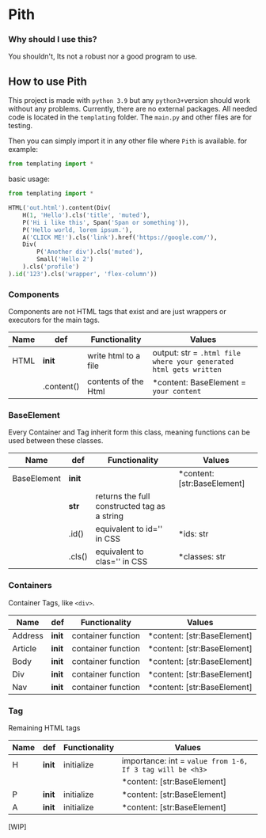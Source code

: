 # Pith

### Why should I use this?
You shouldn't, Its not a robust nor a good program to use.

## How to use Pith
This project is made with `python 3.9` but any `python3+`version should work without any problems. Currently, there are
no external packages. All needed code is located in the `templating` folder. The `main.py` and other files are for testing.

Then you can simply import it in any other file where `Pith` is available. for example:
```python 
from templating import *
```

basic usage:
```python 
from templating import *

HTML('out.html').content(Div(
    H(1, 'Hello').cls('title', 'muted'),
    P('Hi i like this', Span('Span or something')),
    P('Hello world, lorem ipsum.'),
    A('CLICK ME!').cls('link').href('https://google.com/'),
    Div(
        P('Another div').cls('muted'),
        Small('Hello 2')
    ).cls('profile')
).id('123').cls('wrapper', 'flex-column'))
```

### Components
Components are not HTML tags that exist and are just wrappers or executors for the main tags.

| Name | def        | Functionality        | Values                                                            |
|------|------------|----------------------|-------------------------------------------------------------------|
| HTML | __init__   | write html to a file | output: str = `.html file where your generated html gets written` |
|      | .content() | contents of the Html | *content: BaseElement = `your content`                            |


### BaseElement
Every Container and Tag inherit form this class, meaning functions can be used between these classes.

| Name        | def      | Functionality                                | Values                      |
|-------------|----------|----------------------------------------------|-----------------------------|
| BaseElement | __init__ |                                              | *content: [str:BaseElement] |
|             | __str__  | returns the full constructed tag as a string |                             |
|             | .id()    | equivalent to id='' in CSS                   | *ids: str                   |
|             | .cls()   | equivalent to clas='' in CSS                 | *classes: str               |



### Containers
Container Tags, like `<div>`.

| Name    | def      | Functionality      | Values                        |
|---------|----------|--------------------|-------------------------------|
| Address | __init__ | container function | *content: [str:BaseElement]   |
| Article | __init__ | container function | *content: [str:BaseElement]   |
| Body    | __init__ | container function | *content: [str:BaseElement]   |
| Div     | __init__ | container function | *content: [str:BaseElement]   |
| Nav     | __init__ | container function | *content: [str:BaseElement]   |


### Tag
Remaining HTML tags

| Name | def      | Functionality | Values                                                    |
|------|----------|---------------|-----------------------------------------------------------|
| H    | __init__ | initialize    | importance: int = `value from 1-6, If 3 tag will be <h3>` |
|      |          |               | *content: [str:BaseElement]                               |
| P    | __init__ | initialize    | *content: [str:BaseElement]                               |
| A    | __init__ | initialize    | *content: [str:BaseElement]                               |

[WIP]
